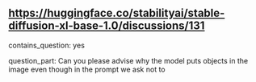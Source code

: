 ## https://huggingface.co/stabilityai/stable-diffusion-xl-base-1.0/discussions/131

contains_question: yes

question_part: Can you please advise why the model puts objects in the image even though in the prompt we ask not to